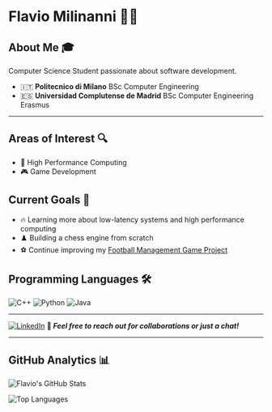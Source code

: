 # Flavio Milinanni 👨‍💻
## About Me 🎓
Computer Science Student passionate about software development. <br>
- 🇮🇹 **Politecnico di Milano** BSc Computer Engineering
- 🇪🇸 **Universidad Complutense de Madrid** BSc Computer Engineering Erasmus
---

## Areas of Interest 🔍
- 🚀 High Performance Computing
- 🎮 Game Development

## Current Goals 🎯
- 🔥 Learning more about low-latency systems and high performance computing
- ♟️ Building a chess engine from scratch
- ⚽ Continue improving my [Football Management Game Project](https://github.com/FlavioMili/FootballManagement)


## Programming Languages 🛠️
![C++](https://img.shields.io/badge/C%2B%2B-00599C?style=for-the-badge&logo=c%2B%2B&logoColor=white)
![Python](https://img.shields.io/badge/Python-3776AB?style=for-the-badge&logo=python&logoColor=white)
![Java](https://img.shields.io/badge/Java-ED8B00?style=for-the-badge&logo=openjdk&logoColor=white)

---
[![LinkedIn](https://img.shields.io/badge/LinkedIn-0077B5?style=for-the-badge&logo=linkedin&logoColor=white)](https://linkedin.com/in/flaviomilinanni)
**💬 *Feel free to reach out for collaborations or just a chat!***

---

## GitHub Analytics 📊
![Flavio's GitHub Stats](https://github-readme-stats.vercel.app/api?username=FlavioMili&show_icons=true&theme=radical&count_private=true)

![Top Languages](https://github-readme-stats.vercel.app/api/top-langs/?username=FlavioMili&layout=compact&theme=radical)
